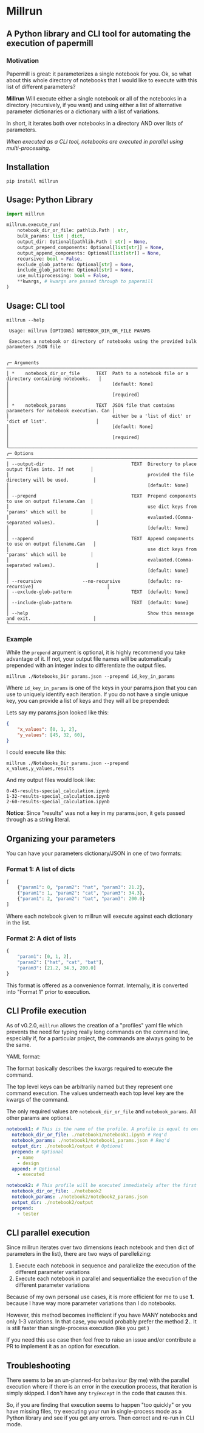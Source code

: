 # Millrun

## A Python library and CLI tool for automating the execution of papermill

### Motivation

Papermill is great: it parameterizes a single notebook for you. Ok, so what about this whole directory of notebooks that I would like to execute with this list of different parameters?

**Millrun** Will execute either a single notebook or all of the notebooks in a directory (recursively, if you want) and using either a list of alternative parameter dictionaries or a dictionary with a list of variations.

In short, it iterates both over notebooks in a directory AND over lists of parameters.

_When executed as a CLI tool, notebooks are executed in parallel using multi-processing_.

## Installation

`pip install millrun`

## Usage: Python Library

```python
import millrun

millrun.execute_run(
    notebook_dir_or_file: pathlib.Path | str,
    bulk_params: list | dict,
    output_dir: Optional[pathlib.Path | str] = None,
    output_prepend_components: Optional[list[str]] = None,
    output_append_components: Optional[list[str]] = None,
    recursive: bool = False,
    exclude_glob_pattern: Optional[str] = None,
    include_glob_pattern: Optional[str] = None,
    use_multiprocessing: bool = False,
    **kwargs, # kwargs are passed through to papermill
)
```

## Usage: CLI tool

```
millrun --help
                                                                                                       
 Usage: millrun [OPTIONS] NOTEBOOK_DIR_OR_FILE PARAMS                                                  
                                                                                                       
 Executes a notebook or directory of notebooks using the provided bulk parameters JSON file            
                                                                                                       
                                                                                                       
╭─ Arguments ─────────────────────────────────────────────────────────────────────────────────────────╮
│ *    notebook_dir_or_file      TEXT  Path to a notebook file or a directory containing notebooks.   │
│                                      [default: None]                                                │
│                                      [required]                                                     │
│ *    notebook_params           TEXT  JSON file that contains parameters for notebook execution. Can │
│                                      either be a 'list of dict' or 'dict of list'.                  │
│                                      [default: None]                                                │
│                                      [required]                                                     │
╰─────────────────────────────────────────────────────────────────────────────────────────────────────╯
╭─ Options ───────────────────────────────────────────────────────────────────────────────────────────╮
│ --output-dir                                TEXT  Directory to place output files into. If not      │
│                                                   provided the file directory will be used.         │
│                                                   [default: None]                                   │
│ --prepend                                   TEXT  Prepend components to use on output filename.Can  │
│                                                   use dict keys from 'params' which will be         │
│                                                   evaluated.(Comma-separated values).               │
│                                                   [default: None]                                   │
│ --append                                    TEXT  Append components to use on output filename.Can   │
│                                                   use dict keys from 'params' which will be         │
│                                                   evaluated.(Comma-separated values).               │
│                                                   [default: None]                                   │
│ --recursive               --no-recursive          [default: no-recursive]                           │
│ --exclude-glob-pattern                      TEXT  [default: None]                                   │
│ --include-glob-pattern                      TEXT  [default: None]                                   │
│ --help                                            Show this message and exit.                       │
╰─────────────────────────────────────────────────────────────────────────────────────────────────────╯

```

### Example

While the `prepend` argument is optional, it is highly recommend you take advantage of it. If not, your output file names will be automatically prepended with an integer index to differentiate the output files.

```
millrun ./Notebooks_Dir params.json --prepend id_key_in_params
```

Where `id_key_in_params` is one of the keys in your params.json that you can use to uniquely identify each iteration. If you do not have a single unique key, you can provide a list of keys and they will all be prepended:

Lets say my params.json looked like this:

```json
{
    "x_values": [0, 1, 2],
    "y_values": [45, 32, 60],
}

```

I could execute like this:

```
millrun ./Notebooks_Dir params.json --prepend x_values,y_values,results
```

And my output files would look like:

```
0-45-results-special_calculation.ipynb
1-32-results-special_calculation.ipynb
2-60-results-special_calculation.ipynb
```

**Notice**: Since "results" was not a key in my params.json, it gets passed through as a string literal.

## Organizing your parameters

You can have your parameters dictionary/JSON in one of two formats:

### Format 1: A list of dicts

```python
[
    {"param1": 0, "param2": "hat", "param3": 21.2},
    {"param1": 1, "param2": "cat", "param3": 34.3},
    {"param1": 2, "param2": "bat", "param3": 200.0}
]
```

Where each notebook given to millrun will execute against each dictionary in the list.


### Format 2: A dict of lists

```python
{
    "param1": [0, 1, 2],
    "param2": ["hat", "cat", "bat"],
    "param3": [21.2, 34.3, 200.0]
}
```

This format is offered as a convenience format. Internally, it is converted into "Format 1" prior to execution.


## CLI Profile execution

As of v0.2.0, `millrun` allows the creation of a "profiles" yaml file which prevents the need for typing really long commands on the command line, especially if, for a particular project, the commands are always going to be the same.

YAML format:

The format basically describes the kwargs required to execute the command.

The top level keys can be arbitrarily named but they represent one command execution.
The values underneath each top level key are the kwargs of the command.

The only required values are `notebook_dir_or_file` and `notebook_params`. All other params are optional.

```yaml
notebook1: # This is the name of the profile. A profile is equal to one command on the command line
  notebook_dir_or_file: ./notebook1/notebook1.ipynb # Req'd
  notebook_params: ./notebook1/notebook1_params.json # Req'd
  output_dir: ./notebook1/output # Optional
  prepend: # Optional
    - name
    - design
  append: # Optional
    - executed

notebook2: # This profile will be executed immediately after the first profile. It's like running the command again.
  notebook_dir_or_file: ./notebook2
  notebook_params: ./notebook2/notebook2_params.json
  output_dir: ./notebook2/output
  prepend:
    - tester
```

## CLI parallel execution

Since millrun iterates over two dimensions (each notebook and then dict of parameters in the list), there are two ways of parellelizing: 

1. Execute each notebook in sequence and parallelize the execution of the different parameter variations
2. Execute each notebook in parallel and sequentialize the execution of the different parameter variations

Because of my own personal use cases, it is more efficient for me to use **1.** because I have way more parameter variations than I do notebooks. 

However, this method becomes inefficient if you have MANY notebooks and only 1-3 variations. In that case, you would probably prefer the method **2.**. It is still faster than single-process execution (like you get )

If you need this use case then feel free to raise an issue and/or contribute a PR to implement it as an option for execution.

## Troubleshooting

There seems to be an un-planned-for behaviour (by me) with the parallel execution where if there is an error in the execution process, that iteration is simply skipped. I don't have any `try`/`except` in the code that causes this. 

So, if you are finding that execution seems to happen "too quickly" or you have missing files, try executing your run in single-process mode as a Python library and see if you get any errors. Then correct and re-run in CLI mode.